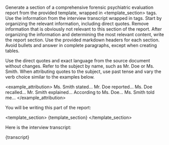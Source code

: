 Generate a section of a comprehensive forensic psychiatric evaluation report from the provided template, wrapped in <template_section> tags. Use the information from the interview transcript wrapped in <transcript> tags. Start by organizing the relevant information, including direct quotes. Remove information that is obviously not relevant to this section of the report. After organizing the information and determining the most relevant content, write the report section. Use the provided markdown headers for each section. Avoid bullets and answer in complete paragraphs, except when creating tables.

Use the direct quotes and exact language from the source document without changes. Refer to the subject by name, such as Mr. Doe or Ms. Smith. When attributing quotes to the subject, use past tense and vary the verb choice similar to the examples below.

<example_attribution>
Ms. Smith stated...
Mr. Doe reported...
Ms. Doe recalled...
Mr. Smith explained...
According to Ms. Doe...
Ms. Smith told me...
</example_attribution>

You will be writing this part of the report:

<template_section>
{template_section}
</template_section>

Here is the interview transcript:

<transcript>
{transcript}
</transcript>
